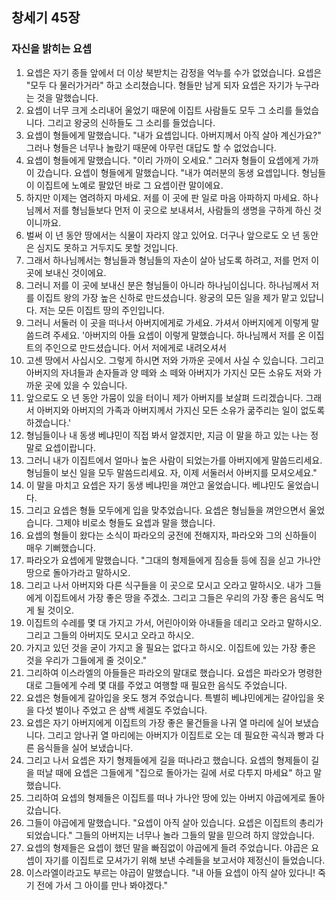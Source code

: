 ## 창세기 45장

### 자신을 밝히는 요셉
1. 요셉은 자기 종들 앞에서 더 이상 북받치는 감정을 억누를 수가 없었습니다. 요셉은 "모두 다 물러가거라" 하고 소리쳤습니다. 형들만 남게 되자 요셉은 자기가 누구라는 것을 말했습니다.
2. 요셉이 너무 크게 소리내어 울었기 때문에 이집트 사람들도 모두 그 소리를 들었습니다. 그리고 왕궁의 신하들도 그 소리를 들었습니다.
3. 요셉이 형들에게 말했습니다. "내가 요셉입니다. 아버지께서 아직 살아 계신가요?" 그러나 형들은 너무나 놀랐기 때문에 아무런 대답도 할 수 없었습니다.
4. 요셉이 형들에게 말했습니다. "이리 가까이 오세요." 그러자 형들이 요셉에게 가까이 갔습니다. 요셉이 형들에게 말했습니다. "내가 여러분의 동생 요셉입니다. 형님들이 이집트에 노예로 팔았던 바로 그 요셉이란 말이에요.
5. 하지만 이제는 염려하지 마세요. 저를 이 곳에 판 일로 마음 아파하지 마세요. 하나님께서 저를 형님들보다 먼저 이 곳으로 보내셔서, 사람들의 생명을 구하게 하신 것이니까요.
6. 벌써 이 년 동안 땅에서는 식물이 자라지 않고 있어요. 더구나 앞으로도 오 년 동안은 심지도 못하고 거두지도 못할 것입니다.
7. 그래서 하나님께서는 형님들과 형님들의 자손이 살아 남도록 하려고, 저를 먼저 이 곳에 보내신 것이에요.
8. 그러니 저를 이 곳에 보내신 분은 형님들이 아니라 하나님이십니다. 하나님께서 저를 이집트 왕의 가장 높은 신하로 만드셨습니다. 왕궁의 모든 일을 제가 맡고 있답니다. 저는 모든 이집트 땅의 주인입니다.
9. 그러니 서둘러 이 곳을 떠나서 아버지에게로 가세요. 가셔서 아버지에게 이렇게 말씀드려 주세요. '아버지의 아들 요셉이 이렇게 말했습니다. 하나님께서 저를 온 이집트의 주인으로 만드셨습니다. 어서 저에게로 내려오셔서
10. 고센 땅에서 사십시오. 그렇게 하시면 저와 가까운 곳에서 사실 수 있습니다. 그리고 아버지의 자녀들과 손자들과 양 떼와 소 떼와 아버지가 가지신 모든 소유도 저와 가까운 곳에 있을 수 있습니다.
11. 앞으로도 오 년 동안 가뭄이 있을 터이니 제가 아버지를 보살펴 드리겠습니다. 그래서 아버지와 아버지의 가족과 아버지께서 가지신 모든 소유가 굶주리는 일이 없도록 하겠습니다.'
12. 형님들이나 내 동생 베냐민이 직접 봐서 알겠지만, 지금 이 말을 하고 있는 나는 정말로 요셉이랍니다.
13. 그러니 내가 이집트에서 얼마나 높은 사람이 되었는가를 아버지에게 말씀드리세요. 형님들이 보신 일을 모두 말씀드리세요. 자, 이제 서둘러서 아버지를 모셔오세요."
14. 이 말을 마치고 요셉은 자기 동생 베냐민을 껴안고 울었습니다. 베냐민도 울었습니다.
15. 그리고 요셉은 형들 모두에게 입을 맞추었습니다. 요셉은 형님들을 껴안으면서 울었습니다. 그제야 비로소 형들도 요셉과 말을 했습니다.
16. 요셉의 형들이 왔다는 소식이 파라오의 궁전에 전해지자, 파라오와 그의 신하들이 매우 기뻐했습니다.
17. 파라오가 요셉에게 말했습니다. "그대의 형제들에게 짐승들 등에 짐을 싣고 가나안 땅으로 돌아가라고 말하시오.
18. 그리고 나서 아버지와 다른 식구들을 이 곳으로 모시고 오라고 말하시오. 내가 그들에게 이집트에서 가장 좋은 땅을 주겠소. 그리고 그들은 우리의 가장 좋은 음식도 먹게 될 것이오.
19. 이집트의 수레를 몇 대 가지고 가서, 어린아이와 아내들을 데리고 오라고 말하시오. 그리고 그들의 아버지도 모시고 오라고 하시오.
20. 가지고 있던 것을 굳이 가지고 올 필요는 없다고 하시오. 이집트에 있는 가장 좋은 것을 우리가 그들에게 줄 것이오."
21. 그리하여 이스라엘의 아들들은 파라오의 말대로 했습니다. 요셉은 파라오가 명령한 대로 그들에게 수레 몇 대를 주었고 여행할 때 필요한 음식도 주었습니다.
22. 요셉은 형들에게 갈아입을 옷도 챙겨 주었습니다. 특별히 베냐민에게는 갈아입을 옷을 다섯 벌이나 주었고 은 삼백 세겔도 주었습니다.
23. 요셉은 자기 아버지에게 이집트의 가장 좋은 물건들을 나귀 열 마리에 실어 보냈습니다. 그리고 암나귀 열 마리에는 아버지가 이집트로 오는 데 필요한 곡식과 빵과 다른 음식들을 실어 보냈습니다.
24. 그리고 나서 요셉은 자기 형제들에게 길을 떠나라고 했습니다. 요셉의 형제들이 길을 떠날 때에 요셉은 그들에게 "집으로 돌아가는 길에 서로 다투지 마세요" 하고 말했습니다.
25. 그리하여 요셉의 형제들은 이집트를 떠나 가나안 땅에 있는 아버지 야곱에게로 돌아갔습니다.
26. 그들이 야곱에게 말했습니다. "요셉이 아직 살아 있습니다. 요셉은 이집트의 총리가 되었습니다." 그들의 아버지는 너무나 놀라 그들의 말을 믿으려 하지 않았습니다.
27. 요셉의 형제들은 요셉이 했던 말을 빠짐없이 야곱에게 들려 주었습니다. 야곱은 요셉이 자기를 이집트로 모셔가기 위해 보낸 수레들을 보고서야 제정신이 들었습니다.
28. 이스라엘이라고도 부르는 야곱이 말했습니다. "내 아들 요셉이 아직 살아 있다니! 죽기 전에 가서 그 아이를 만나 봐야겠다."